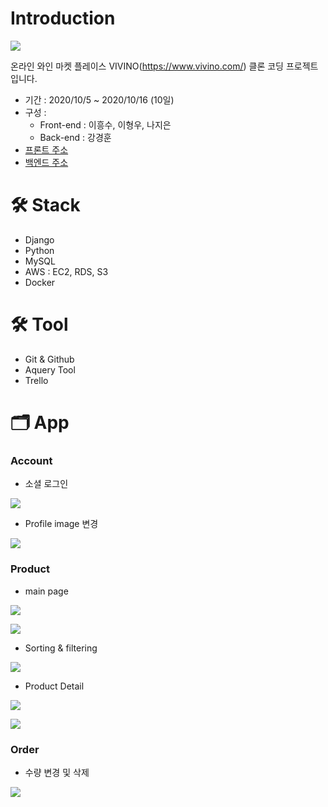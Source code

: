 # Introduction

![](https://images.velog.io/images/enjoywater/post/24db1f72-36f3-4f2b-a3a9-ecafbe635971/%E1%84%89%E1%85%B3%E1%84%8F%E1%85%B3%E1%84%85%E1%85%B5%E1%86%AB%E1%84%89%E1%85%A3%E1%86%BA%202020-10-19%20%E1%84%8B%E1%85%A9%E1%84%92%E1%85%AE%202.53.44.png)

온라인 와인 마켓 플레이스 VIVINO(https://www.vivino.com/) 클론 코딩 프로젝트입니다.
* 기간 : 2020/10/5 ~ 2020/10/16 (10일)
* 구성 : 
  * Front-end : 이흥수, 이형우, 나지은
  * Back-end  : 강경훈
* [프론트 주소](https://github.com/wecode-bootcamp-korea/12-Paldo-frontend)
* [백엔드 주소](https://github.com/wecode-bootcamp-korea/12-Paldo-backend)

# 🛠 Stack
* Django
* Python
* MySQL
* AWS : EC2, RDS, S3
* Docker

# 🛠 Tool
* Git & Github
* Aquery Tool
* Trello

# 🗂 App

### Account

 * 소셜 로그인
  
  ![](https://kyunghun-s3.s3.ap-northeast-2.amazonaws.com/kakaologin.gif)

 * Profile image 변경

![](https://images.velog.io/images/enjoywater/post/300660c2-2549-444f-9001-1e6c9d4bf687/profile.gif)

  
  
### Product 

   * main page 

![](https://images.velog.io/images/enjoywater/post/b43a0131-a84a-40c3-8f10-06ad91295587/Main1.gif)

![](https://images.velog.io/images/enjoywater/post/c46eeb27-d98c-4c84-b37b-c2a776a7ac53/Main2.gif)
    
   * Sorting & filtering

![](https://images.velog.io/images/enjoywater/post/00207db4-e978-4168-819b-1a592eb2bd27/Sorting.gif)

   * Product Detail
    

![](https://images.velog.io/images/enjoywater/post/1ae136c7-fb8a-4d06-90ce-846ed44cec3c/detail1.gif)

![](https://images.velog.io/images/enjoywater/post/2a6ded77-ce7b-4ff2-a9f4-1612fc72bb45/detail2.gif)

### Order

   * 수량 변경 및 삭제

![](https://images.velog.io/images/enjoywater/post/a910db7e-a378-4b3e-93c2-2bc1fd629b11/cart.gif)




